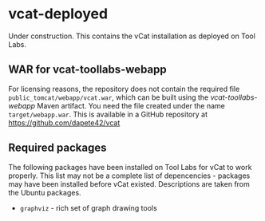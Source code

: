 vcat-deployed
=============

Under construction. This contains the vCat installation as deployed on Tool
Labs.

WAR for vcat-toollabs-webapp
----------------------------

For licensing reasons, the repository does not contain the required file
`public_tomcat/webapp/vcat.war`, which can be built using the
*vcat-toollabs-webapp* Maven artifact. You need the file created under the
name `target/webapp.war`. This is available in a GitHub repository at
https://github.com/dapete42/vcat

Required packages
-----------------

The following packages have been installed on Tool Labs for vCat to work
properly. This list may not be a complete list of depencencies - packages may
have been installed before vCat existed. Descriptions are taken from the
Ubuntu packages.

* `graphviz` - rich set of graph drawing tools
